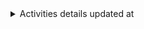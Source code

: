 
<details>
<summary>Activities details updated at <!-- PROFILE_STATS template:"updatedat"--><!-- /PROFILE_STATS --></summary>

<!-- PROFILE_STATS template:"activities" username:"wzshiming" -->
<!-- /PROFILE_STATS -->

</details>
